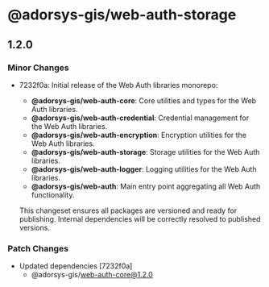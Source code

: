 # @adorsys-gis/web-auth-storage

## 1.2.0

### Minor Changes

- 7232f0a: Initial release of the Web Auth libraries monorepo:

  - **@adorsys-gis/web-auth-core**: Core utilities and types for the Web Auth libraries.
  - **@adorsys-gis/web-auth-credential**: Credential management for the Web Auth libraries.
  - **@adorsys-gis/web-auth-encryption**: Encryption utilities for the Web Auth libraries.
  - **@adorsys-gis/web-auth-storage**: Storage utilities for the Web Auth libraries.
  - **@adorsys-gis/web-auth-logger**: Logging utilities for the Web Auth libraries.
  - **@adorsys-gis/web-auth**: Main entry point aggregating all Web Auth functionality.

  This changeset ensures all packages are versioned and ready for publishing. Internal dependencies will be correctly resolved to published versions.

### Patch Changes

- Updated dependencies [7232f0a]
  - @adorsys-gis/web-auth-core@1.2.0
